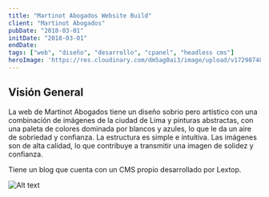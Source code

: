 ```yaml
---
title: "Martinot Abogados Website Build"
client: "Martinot Abogados"
pubDate: "2018-03-01"
initDate: "2018-03-01"
endDate: 
tags: ["web", "diseño", "desarrollo", "cpanel", "headless cms"]
heroImage: 'https://res.cloudinary.com/dm5ag0ai3/image/upload/v1729874899/martinot_web_o7ca8h.jpg'
---
```

## Visión General
La web de Martinot Abogados tiene un diseño sobrio pero artístico con una combinación de imágenes de la ciudad de Lima y pinturas abstractas, con una paleta de colores dominada por blancos y azules, lo que le da un aire de sobriedad y confianza. La estructura es simple e intuitiva. Las imágenes son de alta calidad, lo que contribuye a transmitir una imagen de solidez y confianza.

Tiene un blog que cuenta con un CMS propio desarrollado por Lextop.

![Alt text](https://res.cloudinary.com/dm5ag0ai3/image/upload/v1729015598/martinot_web_oy1ekb.png "Martinot Abogados web")